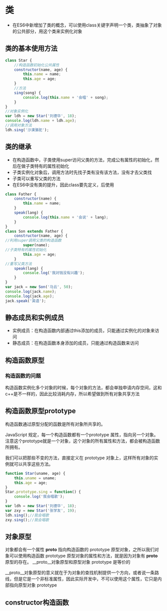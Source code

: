 # 类

* 在ES6中新增加了类的概念，可以使用class关键字声明一个类，类抽象了对象的公共部分，用这个类来实例化对象

## 类的基本使用方法

```js
class Star {
    //构造函数初始化公共属性
    constructor(name, age) {
        this.name = name;
        this.age = age;
    }
    //方法
    sing(song) {
        console.log(this.name + '会唱' + song);
    }
}
//对象实例化
var ldh = new Star('刘德华', 18);
console.log(ldh.name + ldh.age);
//调用对象方法
ldh.sing('沙漠骆驼');
```

## 类的继承

* 在构造函数中，子类使用super访问父类的方法，完成公有属性的初始化，然后在做子类特有的属性初始化
* 子类实例化对象后，调用方法时先找子类有没有该方法，没有才去父类找
* 子类可以重写父类的方法
* 在ES6中没有类的提升，因此class要先定义，后使用

```js
class Father {
    constructor(name) {
        this.name = name;
    }
    speak(lang) {
        console.log(this.name + '会说' + lang);
    }
}
class Son extends Father {
    constructor(name, age) {
//利用super调用父类的构造函数
        super(name);
//子类特有的属性初始化
        this.age = age;
    }
//重写父类方法
    speak(lang) {
        console.log('我对钱没有兴趣');
    }
}
var jack = new Son('马云', 50);
console.log(jack.name);
console.log(jack.age);
jack.speak('英语');
```

## 静态成员和实例成员

* 实例成员：在构造函数内部通过this添加的成员，只能通过实例化的对象来访问
* 静态成员：在构造函数本身添加的成员，只能通过构造函数来访问

## 构造函数原型

### 构造函数的问题

构造函数实例化多个对象的时候，每个对象的方法，都会单独申请内存空间，这和c++是不一样的，因此比较消耗内存，所以希望做到所有对象共享方法

## 构造函数原型prototype

构造函数通过原型分配的函数是所有对象所共享的。

JavaScript 规定，每一个构造函数都有一个prototype 属性，指向另一个对象。注意这个prototype就是一个对象，这个对象的所有属性和方法，都会被构造函数所拥有。

我们可以把那些不变的方法，直接定义在 prototype 对象上，这样所有对象的实例就可以共享这些方法。

```js
function Star(uname, age) {
    this.uname = uname;
    this.age = age;
}
Star.prototype.sing = function() {
	console.log('我会唱歌');
}
var ldh = new Star('刘德华', 18);
var zxy = new Star('张学友', 19);
ldh.sing();//我会唱歌
zxy.sing();//我会唱歌
```

## 对象原型

对象都会有一个属性 __proto__ 指向构造函数的 prototype 原型对象，之所以我们对象可以使用构造函数 prototype 原型对象的属性和方法，就是因为对象有 __proto__ 原型的存在。
__proto__对象原型和原型对象 prototype 是等价的

__proto__对象原型的意义就在于为对象的查找机制提供一个方向，或者说一条路线，但是它是一个非标准属性，因此实际开发中，不可以使用这个属性，它只是内部指向原型对象 prototype

## constructor构造函数

